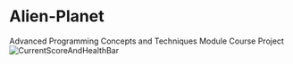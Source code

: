 # Alien-Planet

Advanced Programming Concepts and Techniques Module Course Project
![CurrentScoreAndHealthBar](https://user-images.githubusercontent.com/29107942/115063854-cd63a300-9ef4-11eb-9115-d3a91d3f4d0e.png)

